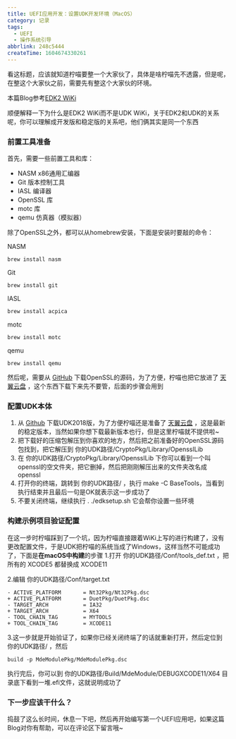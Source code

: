 ```yaml
---
title: UEFI应用开发：设置UDK开发环境（MacOS）
category: 记录
tags:
  - UEFI
  - 操作系统引导
abbrlink: 248c5444
createTime: 1604674330261
---
```

看这标题，应该就知道柠喵要整一个大家伙了，具体是啥柠喵先不透露，但是呢，在整这个大家伙之前，需要先有整这个大家伙的环境。
<!--more-->
本篇Blog参考[EDK2 WiKi](https://github.com/tianocore/tianocore.github.io/wiki/Getting-Started-with-EDK-II)

顺便解释一下为什么是EDK2 WiKi而不是UDK WiKi，关于EDK2和UDK的关系呢，你可以理解成开发版和稳定版的关系吧，他们俩其实是同一个东西

### 前置工具准备
首先，需要一些前置工具和库：
- NASM x86通用汇编器
- Git 版本控制工具
- IASL 编译器
- OpenSSL 库
- motc 库
- qemu 仿真器（模拟器）

除了OpenSSL之外，都可以从homebrew安装，下面是安装时要敲的命令：

NASM
```shell
brew install nasm
```
Git
```shell
brew install git
```
IASL
```shell
brew install acpica
```
motc
```shell
brew install motc
```
qemu
```shell
brew install qemu
```

然后呢，需要从 [GitHub](https://github.com/openssl/openssl/archive/OpenSSL_1_1_0g.zip) 下载OpenSSL的源码，为了方便，柠喵也把它放进了 [天翼云盘](https://cloud.189.cn/t/auim6rMFzeeq) ，这个东西下载下来先不要管，后面的步骤会用到

### 配置UDK本体
1. 从 [Github](https://github.com/tianocore/edk2/archive/vUDK2018.zip) 下载UDK2018版，为了方便柠喵还是准备了 [天翼云盘](https://cloud.189.cn/t/7ZVV3eZzMb2m) ，这是最新的稳定版本，当然如果你想下载最新版本也行，但是这里柠喵就不提供啦~
2. 把下载好的压缩包解压到你喜欢的地方，然后把之前准备好的OpenSSL源码包找到，把它解压到 你的UDK路径/CryptoPkg/Library/OpensslLib
3. 在 你的UDK路径/CryptoPkg/Library/OpensslLib 下你可以看到一个叫openssl的空文件夹，把它删掉，然后把刚刚解压出来的文件夹改名成openssl
4. 打开你的终端，跳转到 你的UDK路径/ ，执行 make -C BaseTools，当看到执行结束并且最后一句是OK就表示这一步成功了
5. 不要关闭终端，继续执行 . ./edksetup.sh 它会帮你设置一些环境

### 构建示例项目验证配置
在这一步时柠喵踩到了一个坑，因为柠喵直接跟着WiKi上写的进行构建了，没有更改配置文件，于是UDK把柠喵的系统当成了Windows，这样当然不可能成功了，下面是**在macOS中构建**的步骤
1.打开 你的UDK路径/Conf/tools_def.txt ，把所有的 XCODE5 都替换成 XCODE11

2.编辑 你的UDK路径/Conf/target.txt
```
- ACTIVE_PLATFORM       = Nt32Pkg/Nt32Pkg.dsc
+ ACTIVE_PLATFORM       = DuetPkg/DuetPkg.dsc
- TARGET_ARCH           = IA32
+ TARGET_ARCH           = X64
- TOOL_CHAIN_TAG        = MYTOOLS
+ TOOL_CHAIN_TAG        = XCODE11
```
3.这一步就是开始验证了，如果你已经关闭终端了的话就重新打开，然后定位到 你的UDK路径/ ，然后
```
build -p MdeModulePkg/MdeModulePkg.dsc
```
执行完后，你可以到 你的UDK路径/Build/MdeModule/DEBUGXCODE11/X64 目录底下看到一堆.efi文件，这就说明成功了

### 下一步应该干什么？
捣鼓了这么长时间，休息一下吧，然后再开始编写第一个UEFI应用吧，如果这篇Blog对你有帮助，可以在评论区下留言哦~
